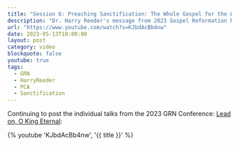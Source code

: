 ```yaml
---
title: "Session 6: Preaching Sanctification: The Whole Gospel for the Whole Man"
description: "Dr. Harry Reeder's message from 2023 Gospel Reformation Network conference."
url: "https://www.youtube.com/watch?v=KJbdAcBb4nw"
date: 2023-05-13T18:00:00
layout: post
category: video
blockquote: false
youtube: true
tags:
  - GRN
  - HarryReeder
  - PCA
  - Sanctification
---
```


Continuing to post the individual talks from the 2023 GRN Conference: [Lead on, O King Eternal](/blog/grn-conference-lead-on-o-king-eternal/):

{% youtube 'KJbdAcBb4nw', '{{ title }}' %}
